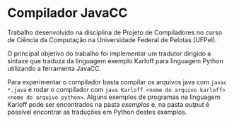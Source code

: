 # Compilador JavaCC

Trabalho desenvolvido na disciplina de Projeto de Compiladores no curso de Ciência da Computação na Universidade Federal de Pelotas (UFPel). 

O principal objetivo do trabalho foi implementar um tradutor dirigido a sintaxe que traduza da linguagem exemplo Karloff para linguagem Python utilizando a ferramenta JavaCC.

Para experimentar o compilador basta compilar os arquivos java com `javac *.java` e rodar o compilador com `java Karloff <nome do arquivo karloff> <nome do arquivo python>`. Alguns exemplos de programas na linguagem Karloff pode ser encontrados na pasta *exemplos* e, na pasta *output* é possível encontrar as traduções em Python destes exemplos.
